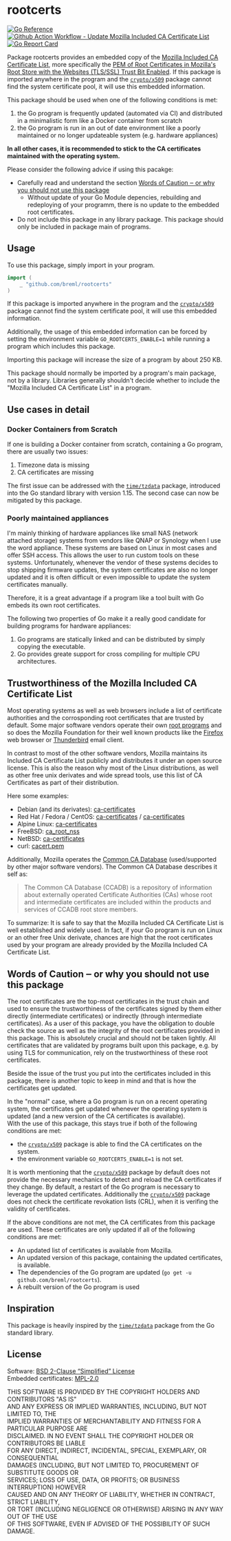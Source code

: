 # rootcerts

[![Go Reference](https://pkg.go.dev/badge/github.com/breml/rootcerts.svg)](https://pkg.go.dev/github.com/breml/rootcerts)
[![Github Action Workflow - Update Mozilla Included CA Certificate List](https://github.com/breml/rootcerts/workflows/Update%20Mozilla%20Included%20CA%20Certificate%20List/badge.svg)](https://github.com/breml/rootcerts/actions?query=workflow%3A%22Update+Mozilla+Included+CA+Certificate+List%22)
[![Go Report Card](https://goreportcard.com/badge/github.com/breml/rootcerts)](https://goreportcard.com/report/github.com/breml/rootcerts)

Package rootcerts provides an embedded copy of the [Mozilla Included CA Certificate List],
more specifically the [PEM of Root Certificates in Mozilla's Root Store with the Websites (TLS/SSL) Trust Bit Enabled].
If this package is imported anywhere in the program and the [`crypto/x509`] package cannot find the system certificate
pool, it will use this embedded information.

This package should be used when one of the following conditions is met:

1. the Go program is frequently updated (automated via CI) and distributed in a minimalistic form like a Docker
container from scratch
2. the Go program is run in an out of date environment like a poorly maintained or no longer updateable system (e.g.
hardware appliances)

**In all other cases, it is recommended to stick to the CA certificates maintained with the operating system.**

Please consider the following advice if using this pacakge:

* Carefully read and understand the section [Words of Caution ‒ or why you should not use this package](#words-of-caution--or-why-you-should-not-use-this-package)
  * Without update of your Go Module depencies, rebuilding and redeploying of your programm, there is no update to the
  embedded root certificates.
* Do not include this package in any library package. This package should only be included in package main of programs.

## Usage

To use this package, simply import in your program.

```Go
import (
    _ "github.com/breml/rootcerts"
)
```

If this package is imported anywhere in the program and the [`crypto/x509`]
package cannot find the system certificate pool, it will use this embedded information.

Additionally, the usage of this embedded information can be forced by setting the environment
variable `GO_ROOTCERTS_ENABLE=1` while running a program which includes this package.

Importing this package will increase the size of a program by about 250 KB.

This package should normally be imported by a program's main package, not by a library. Libraries
generally shouldn't decide whether to include the "Mozilla Included CA Certificate List" in a program.

## Use cases in detail

### Docker Containers from Scratch

If one is building a Docker container from scratch, containing a Go program, there are usually two issues:

1. Timezone data is missing
2. CA certificates are missing

The first issue can be addressed with the [`time/tzdata`] package, introduced into the Go standard library
with version 1.15.
The second case can now be mitigated by this package.

### Poorly maintained appliances

I'm mainly thinking of hardware appliances like small NAS (network attached storage) systems from
vendors like QNAP or Synology when I use the word appliance. These systems are based on Linux in most cases and offer
SSH access. This allows the user to run custom tools on these systems. Unfortunately, whenever the vendor of these
systems decides to stop shipping firmware updates, the system certificates are also no longer updated and it is often
difficult or even impossible to update the system certificates manually.

Therefore, it is a great advantage if a program like a tool built with Go embeds its own root certificates.

The following two properties of Go make it a really good candidate for building programs for hardware appliances:

1. Go programs are statically linked and can be distributed by simply copying the executable.
2. Go provides greate support for cross compiling for multiple CPU architectures.

## Trustworthiness of the Mozilla Included CA Certificate List

Most operating systems as well as web browsers include a list of certificate authorities and the corrosponding
root certificates that are trusted by default. Some major software vendors operate their own [root programs] and
so does the Mozilla Foundation for their well known products like the [Firefox] web browser or [Thunderbird] email
client.

In contrast to most of the other software vendors, Mozilla maintains its Included CA Certificate List publicly and
distributes it under an open source license. This is also the reason why most of the Linux distributions, as well as
other free unix derivates and wide spread tools, use this list of CA Certificates as part of their distribution.

Here some examples:

* Debian (and its derivates): [ca-certificates](https://packages.debian.org/en/sid/ca-certificates)
* Red Hat / Fedora / CentOS: [ca-certificates](https://src.fedoraproject.org/rpms/ca-certificates) / [ca-certificates](https://centos.pkgs.org/7/centos-x86_64/ca-certificates-2020.2.41-70.0.el7_8.noarch.rpm.html)
* Alpine Linux: [ca-certificates](https://pkgs.alpinelinux.org/package/v3.12/main/x86/ca-certificates)
* FreeBSD: [ca_root_nss](https://www.freshports.org/security/ca_root_nss/)
* NetBSD: [ca-certificates](https://pkgsrc.se/security/ca-certificates)
* curl: [cacert.pem](https://curl.se/docs/caextract.html)

Additionally, Mozilla operates the [Common CA Database] (used/supported by other major software vendors). The Common
CA Database describes it self as:

> The Common CA Database (CCADB) is a repository of information about externally operated Certificate Authorities (CAs)
whose root and intermediate certificates are included within the products and services of CCADB root store members.

To summarize: It is safe to say that the Mozilla Included CA Certificate List is well established and widely used.
In fact, if your Go program is run on Linux or an other free Unix derivate, chances are high that the root
certificates used by your program are already provided by the Mozilla Included CA Certificate List.

## Words of Caution ‒ or why you should not use this package

The root certificates are the top-most certificates in the trust chain and used to ensure the trustworthiness of the
certificates signed by them either directly (intermediate certificates) or indirectly (through intermediate
certificates). As a user of this package, you have the obligation to double check the source as well as the integrity
of the root certificates provided in this package. This is absolutely crucial and should not be taken lightly. All
certificates that are validated by programs built upon this package, e.g. by using TLS for communication, rely
on the trustworthiness of these root certificates.

Beside the issue of the trust you put into the certificates included in this package, there is another topic to keep in
mind and that is how the certificates get updated.

In the "normal" case, where a Go program is run on a recent operating system, the certificates get updated whenever
the operating system is updated (and a new version of the CA certificates is available).\
With the use of this package, this stays true if both of the following conditions are met:

* the [`crypto/x509`] package is able to find the CA certificates on the system.
* the environment variable `GO_ROOTCERTS_ENABLE=1` is not set.

It is worth mentioning that the [`crypto/x509`] package by default does not provide the necessary mechanics to detect
and reload the CA certificates if they change. By default, a restart of the Go program is necessary to leverage the
updated certificates. Additionally the [`crypto/x509`] package does not check the certificate revokation lists (CRL),
when it is verifing the validity of certificates.

If the above conditions are not met, the CA certificates from this package are used. These certificates are only
updated if all of the following conditions are met:

* An updated list of certificates is available from Mozilla.
* An updated version of this package, containing the updated certificates, is available.
* The dependencies of the Go program are updated (`go get -u github.com/breml/rootcerts`).
* A rebuilt version of the Go program is used

## Inspiration

This package is heavily inspired by the [`time/tzdata`] package from the Go standard library.

## License

Software: [BSD 2-Clause “Simplified” License](LICENSE)\
Embedded certificates: [MPL-2.0](LICENSE.certificates)

THIS SOFTWARE IS PROVIDED BY THE COPYRIGHT HOLDERS AND CONTRIBUTORS "AS IS"\
AND ANY EXPRESS OR IMPLIED WARRANTIES, INCLUDING, BUT NOT LIMITED TO, THE\
IMPLIED WARRANTIES OF MERCHANTABILITY AND FITNESS FOR A PARTICULAR PURPOSE ARE\
DISCLAIMED. IN NO EVENT SHALL THE COPYRIGHT HOLDER OR CONTRIBUTORS BE LIABLE\
FOR ANY DIRECT, INDIRECT, INCIDENTAL, SPECIAL, EXEMPLARY, OR CONSEQUENTIAL\
DAMAGES (INCLUDING, BUT NOT LIMITED TO, PROCUREMENT OF SUBSTITUTE GOODS OR\
SERVICES; LOSS OF USE, DATA, OR PROFITS; OR BUSINESS INTERRUPTION) HOWEVER\
CAUSED AND ON ANY THEORY OF LIABILITY, WHETHER IN CONTRACT, STRICT LIABILITY,\
OR TORT (INCLUDING NEGLIGENCE OR OTHERWISE) ARISING IN ANY WAY OUT OF THE USE\
OF THIS SOFTWARE, EVEN IF ADVISED OF THE POSSIBILITY OF SUCH DAMAGE.

[`crypto/x509`]: https://golang.org/pkg/crypto/x509/
[Mozilla Included CA Certificate List]: https://wiki.mozilla.org/CA/Included_Certificates
[PEM of Root Certificates in Mozilla's Root Store with the Websites (TLS/SSL) Trust Bit Enabled]: https://ccadb-public.secure.force.com/mozilla/IncludedRootsPEMTxt?TrustBitsInclude=Websites
[root programs]: https://en.wikipedia.org/wiki/Public_key_certificate#Root_programs
[Firefox]: https://www.mozilla.org/en-US/firefox/
[Thunderbird]: https://www.thunderbird.net/en-US/
[Common CA Database]: https://www.ccadb.org/
[`time/tzdata`]: https://golang.org/pkg/time/tzdata/
